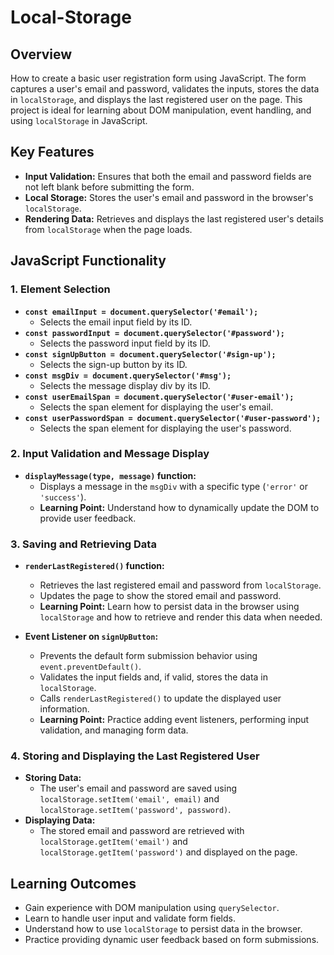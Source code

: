 # Local-Storage

## Overview

How to create a basic user registration form using JavaScript. The form captures a user's email and password, validates the inputs, stores the data in `localStorage`, and displays the last registered user on the page. This project is ideal for learning about DOM manipulation, event handling, and using `localStorage` in JavaScript.

## Key Features

- **Input Validation:** Ensures that both the email and password fields are not left blank before submitting the form.
- **Local Storage:** Stores the user's email and password in the browser's `localStorage`.
- **Rendering Data:** Retrieves and displays the last registered user's details from `localStorage` when the page loads.

## JavaScript Functionality

### 1. **Element Selection**

- **`const emailInput = document.querySelector('#email');`**
  - Selects the email input field by its ID.
- **`const passwordInput = document.querySelector('#password');`**
  - Selects the password input field by its ID.
- **`const signUpButton = document.querySelector('#sign-up');`**
  - Selects the sign-up button by its ID.
- **`const msgDiv = document.querySelector('#msg');`**
  - Selects the message display div by its ID.
- **`const userEmailSpan = document.querySelector('#user-email');`**
  - Selects the span element for displaying the user's email.
- **`const userPasswordSpan = document.querySelector('#user-password');`**
  - Selects the span element for displaying the user's password.

### 2. **Input Validation and Message Display**

- **`displayMessage(type, message)` function:**
  - Displays a message in the `msgDiv` with a specific type (`'error'` or `'success'`).
  - **Learning Point:** Understand how to dynamically update the DOM to provide user feedback.

### 3. **Saving and Retrieving Data**

- **`renderLastRegistered()` function:**

  - Retrieves the last registered email and password from `localStorage`.
  - Updates the page to show the stored email and password.
  - **Learning Point:** Learn how to persist data in the browser using `localStorage` and how to retrieve and render this data when needed.

- **Event Listener on `signUpButton`:**
  - Prevents the default form submission behavior using `event.preventDefault()`.
  - Validates the input fields and, if valid, stores the data in `localStorage`.
  - Calls `renderLastRegistered()` to update the displayed user information.
  - **Learning Point:** Practice adding event listeners, performing input validation, and managing form data.

### 4. **Storing and Displaying the Last Registered User**

- **Storing Data:**
  - The user's email and password are saved using `localStorage.setItem('email', email)` and `localStorage.setItem('password', password)`.
- **Displaying Data:**
  - The stored email and password are retrieved with `localStorage.getItem('email')` and `localStorage.getItem('password')` and displayed on the page.

## Learning Outcomes

- Gain experience with DOM manipulation using `querySelector`.
- Learn to handle user input and validate form fields.
- Understand how to use `localStorage` to persist data in the browser.
- Practice providing dynamic user feedback based on form submissions.
